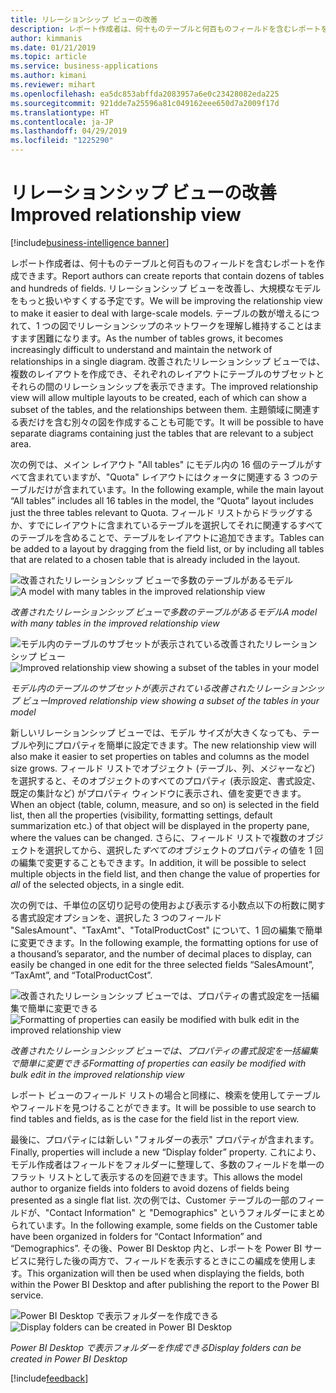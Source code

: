 ```yaml
---
title: リレーションシップ ビューの改善
description: レポート作成者は、何十ものテーブルと何百ものフィールドを含むレポートを作成できます。
author: kimmanis
ms.date: 01/21/2019
ms.topic: article
ms.service: business-applications
ms.author: kimani
ms.reviewer: mihart
ms.openlocfilehash: ea5dc853abffda2083957a6e0c23428082eda225
ms.sourcegitcommit: 921dde7a25596a81c049162eee650d7a2009f17d
ms.translationtype: HT
ms.contentlocale: ja-JP
ms.lasthandoff: 04/29/2019
ms.locfileid: "1225290"
---
```

# <a name="improved-relationship-view"></a><span data-ttu-id="370fb-103">リレーションシップ ビューの改善</span><span class="sxs-lookup"><span data-stu-id="370fb-103">Improved relationship view</span></span>
[!include[business-intelligence banner](../../includes/business-intelligence.md)]


<span data-ttu-id="370fb-104">レポート作成者は、何十ものテーブルと何百ものフィールドを含むレポートを作成できます。</span><span class="sxs-lookup"><span data-stu-id="370fb-104">Report authors can create reports that contain dozens of tables and hundreds of fields.</span></span> <span data-ttu-id="370fb-105">リレーションシップ ビューを改善し、大規模なモデルをもっと扱いやすくする予定です。</span><span class="sxs-lookup"><span data-stu-id="370fb-105">We will be improving the relationship view to make it easier to deal with large-scale models.</span></span> <span data-ttu-id="370fb-106">テーブルの数が増えるにつれて、1 つの図でリレーションシップのネットワークを理解し維持することはますます困難になります。</span><span class="sxs-lookup"><span data-stu-id="370fb-106">As the number of tables grows, it becomes increasingly difficult to understand and maintain the network of relationships in a single diagram.</span></span> <span data-ttu-id="370fb-107">改善されたリレーションシップ ビューでは、複数のレイアウトを作成でき、それぞれのレイアウトにテーブルのサブセットとそれらの間のリレーションシップを表示できます。</span><span class="sxs-lookup"><span data-stu-id="370fb-107">The improved relationship view will allow multiple layouts to be created, each of which can show a subset of the tables, and the relationships between them.</span></span> <span data-ttu-id="370fb-108">主題領域に関連する表だけを含む別々の図を作成することも可能です。</span><span class="sxs-lookup"><span data-stu-id="370fb-108">It will be possible to have separate diagrams containing just the tables that are relevant to a subject area.</span></span>

<span data-ttu-id="370fb-109">次の例では、メイン レイアウト "All tables" にモデル内の 16 個のテーブルがすべて含まれていますが、"Quota" レイアウトにはクォータに関連する 3 つのテーブルだけが含まれています。</span><span class="sxs-lookup"><span data-stu-id="370fb-109">In the following example, while the main layout “All tables” includes all 16 tables in the model, the “Quota” layout includes just the three tables relevant to Quota.</span></span> <span data-ttu-id="370fb-110">フィールド リストからドラッグするか、すでにレイアウトに含まれているテーブルを選択してそれに関連するすべてのテーブルを含めることで、テーブルをレイアウトに追加できます。</span><span class="sxs-lookup"><span data-stu-id="370fb-110">Tables can be added to a layout by dragging from the field list, or by including all tables that are related to a chosen table that is already included in the layout.</span></span>

<span data-ttu-id="370fb-111">![改善されたリレーションシップ ビューで多数のテーブルがあるモデル](media/improved-relationship-view-1.png "改善されたリレーションシップ ビューで多数のテーブルがあるモデル")</span><span class="sxs-lookup"><span data-stu-id="370fb-111">![A model with many tables in the improved relationship view](media/improved-relationship-view-1.png "A model with many tables in the improved relationship view")</span></span>
<!-- picture -->
<span data-ttu-id="370fb-112">*改善されたリレーションシップ ビューで多数のテーブルがあるモデル*</span><span class="sxs-lookup"><span data-stu-id="370fb-112">*A model with many tables in the improved relationship view*</span></span>

<span data-ttu-id="370fb-113">![モデル内のテーブルのサブセットが表示されている改善されたリレーションシップ ビュー](media/improved-relationship-view-2.png "モデル内のテーブルのサブセットが表示されている改善されたリレーションシップ ビュー")</span><span class="sxs-lookup"><span data-stu-id="370fb-113">![Improved relationship view showing a subset of the tables in your model](media/improved-relationship-view-2.png "Improved relationship view showing a subset of the tables in your model")</span></span>
<!-- picture -->
<span data-ttu-id="370fb-114">*モデル内のテーブルのサブセットが表示されている改善されたリレーションシップ ビュー*</span><span class="sxs-lookup"><span data-stu-id="370fb-114">*Improved relationship view showing a subset of the tables in your model*</span></span>

<span data-ttu-id="370fb-115">新しいリレーションシップ ビューでは、モデル サイズが大きくなっても、テーブルや列にプロパティを簡単に設定できます。</span><span class="sxs-lookup"><span data-stu-id="370fb-115">The new relationship view will also make it easier to set properties on tables and columns as the model size grows.</span></span> <span data-ttu-id="370fb-116">フィールド リストでオブジェクト (テーブル、列、メジャーなど) を選択すると、そのオブジェクトのすべてのプロパティ (表示設定、書式設定、既定の集計など) がプロパティ ウィンドウに表示され、値を変更できます。</span><span class="sxs-lookup"><span data-stu-id="370fb-116">When an object (table, column, measure, and so on) is selected in the field list, then all the properties (visibility, formatting settings, default summarization etc.) of that object will be displayed in the property pane, where the values can be changed.</span></span> <span data-ttu-id="370fb-117">さらに、フィールド リストで複数のオブジェクトを選択してから、選択した*すべての*オブジェクトのプロパティの値を 1 回の編集で変更することもできます。</span><span class="sxs-lookup"><span data-stu-id="370fb-117">In addition, it will be possible to select multiple objects in the field list, and then change the value of properties for *all* of the selected objects, in a single edit.</span></span>

<span data-ttu-id="370fb-118">次の例では、千単位の区切り記号の使用および表示する小数点以下の桁数に関する書式設定オプションを、選択した 3 つのフィールド "SalesAmount"、"TaxAmt"、"TotalProductCost" について、1 回の編集で簡単に変更できます。</span><span class="sxs-lookup"><span data-stu-id="370fb-118">In the following example, the formatting options for use of a thousand’s separator, and the number of decimal places to display, can easily be changed in one edit for the three selected fields “SalesAmount”, “TaxAmt”, and “TotalProductCost”.</span></span>

<span data-ttu-id="370fb-119">![改善されたリレーションシップ ビューでは、プロパティの書式設定を一括編集で簡単に変更できる](media/improved-relationship-view-3.png "改善されたリレーションシップ ビューでは、プロパティの書式設定を一括編集で簡単に変更できる")</span><span class="sxs-lookup"><span data-stu-id="370fb-119">![Formatting of properties can easily be modified with bulk edit in the improved relationship view](media/improved-relationship-view-3.png "Formatting of properties can easily be modified with bulk edit in the improved relationship view")</span></span>
<!-- picture -->
<span data-ttu-id="370fb-120">*改善されたリレーションシップ ビューでは、プロパティの書式設定を一括編集で簡単に変更できる*</span><span class="sxs-lookup"><span data-stu-id="370fb-120">*Formatting of properties can easily be modified with bulk edit in the improved relationship view*</span></span>

<span data-ttu-id="370fb-121">レポート ビューのフィールド リストの場合と同様に、検索を使用してテーブルやフィールドを見つけることができます。</span><span class="sxs-lookup"><span data-stu-id="370fb-121">It will be possible to use search to find tables and fields, as is the case for the field list in the report view.</span></span>

<span data-ttu-id="370fb-122">最後に、プロパティには新しい "フォルダーの表示" プロパティが含まれます。</span><span class="sxs-lookup"><span data-stu-id="370fb-122">Finally, properties will include a new “Display folder” property.</span></span> <span data-ttu-id="370fb-123">これにより、モデル作成者はフィールドをフォルダーに整理して、多数のフィールドを単一のフラット リストとして表示するのを回避できます。</span><span class="sxs-lookup"><span data-stu-id="370fb-123">This allows the model author to organize fields into folders to avoid dozens of fields being presented as a single flat list.</span></span> <span data-ttu-id="370fb-124">次の例では、Customer テーブルの一部のフィールドが、"Contact Information" と "Demographics" というフォルダーにまとめられています。</span><span class="sxs-lookup"><span data-stu-id="370fb-124">In the following example, some fields on the Customer table have been organized in folders for “Contact Information” and “Demographics”.</span></span> <span data-ttu-id="370fb-125">その後、Power BI Desktop 内と、レポートを Power BI サービスに発行した後の両方で、フィールドを表示するときにこの編成を使用します。</span><span class="sxs-lookup"><span data-stu-id="370fb-125">This organization will then be used when displaying the fields, both within the Power BI Desktop and after publishing the report to the Power BI service.</span></span>

<span data-ttu-id="370fb-126">![Power BI Desktop で表示フォルダーを作成できる](media/improved-relationship-view-4.png "Power BI Desktop で表示フォルダーを作成できる")</span><span class="sxs-lookup"><span data-stu-id="370fb-126">![Display folders can be created in Power BI Desktop](media/improved-relationship-view-4.png "Display folders can be created in Power BI Desktop")</span></span>
<!-- picture -->
<span data-ttu-id="370fb-127">*Power BI Desktop で表示フォルダーを作成できる*</span><span class="sxs-lookup"><span data-stu-id="370fb-127">*Display folders can be created in Power BI Desktop*</span></span>


[!include[feedback](../includes/desktop-feedback.md)]